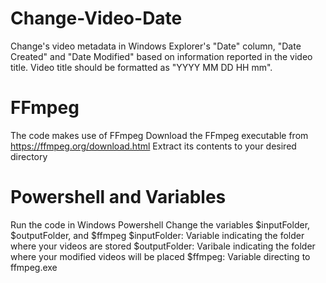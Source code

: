 # Change-Video-Date
Change's video metadata in Windows Explorer's "Date" column, "Date Created" and "Date Modified" based on information reported in the video title. Video title should be formatted as "YYYY MM DD HH mm".
# FFmpeg
The code makes use of FFmpeg
Download the FFmpeg executable from https://ffmpeg.org/download.html
Extract its contents to your desired directory
# Powershell and Variables
Run the code in Windows Powershell
Change the variables $inputFolder, $outputFolder, and $ffmpeg 
$inputFolder: Variable indicating the folder where your videos are stored
$outputFolder: Varibale indicating the folder where your modified videos will be placed
$ffmpeg: Variable directing to ffmpeg.exe
